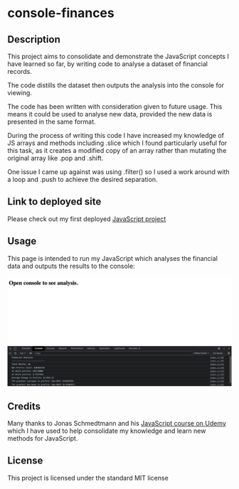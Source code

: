 # console-finances

## Description 

This project aims to consolidate and demonstrate the JavaScript concepts I have learned so far, by writing code to analyse a dataset of financial records.

The code distills the dataset then outputs the analysis into the console for viewing.

The code has been written with consideration given to future usage. This means it could be used to analyse new data, provided the new data is presented in the same format.

During the process of writing this code I have increased my knowledge of JS arrays and methods including .slice which I found particularly useful for this task, as it creates a modified copy of an array rather than mutating the original array like .pop and .shift.

One issue I came up against was using .filter() so I used a work around with a loop and .push to achieve the desired separation.

## Link to deployed site

Please check out my first deployed [JavaScript project](https://stuart540.github.io/console-finances/)

## Usage 

This page is intended to run my JavaScript which analyses the financial data and outputs the results to the console:


![Financial analysis output to console](assets/images/financial-analysis.jpg)


## Credits

Many thanks to Jonas Schmedtmann and his [JavaScript course on Udemy](https://www.udemy.com/course/the-complete-javascript-course/) which I have used to help consolidate my knowledge and learn new methods for JavaScript.


## License

This project is licensed under the standard MIT license


